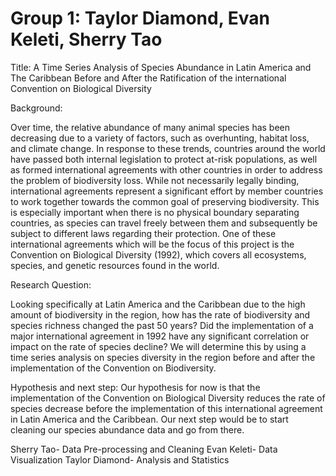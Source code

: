 # Group 1: Taylor Diamond, Evan Keleti, Sherry Tao

Title:
A Time Series Analysis of Species Abundance in Latin America and The Caribbean Before and After the Ratification of the international Convention on Biological Diversity

Background:

Over time, the relative abundance of many animal species has been decreasing due to a variety of factors, such as overhunting, habitat loss, and climate change.
In response to these trends, countries around the world have passed both internal legislation to protect at-risk populations,
as well as formed international agreements with other countries in order to address the problem of biodiversity loss.
While not necessarily legally binding, international agreements represent a significant effort by member countries to work together towards the common goal of
preserving biodiversity. This is especially important when there is no physical boundary separating countries, as species can travel freely between them and
subsequently be subject to different laws regarding their protection. One of these international agreements which will be the focus of this project is the
Convention on Biological Diversity (1992), which covers all ecosystems, species, and genetic resources found in the world. 

Research Question:

Looking specifically at Latin America and the Caribbean due to the high amount of biodiversity in the region, how has the rate of biodiversity and species richness changed the past 50 years? Did the implementation of a major international agreement in 1992 have any significant correlation or impact on the rate of species decline? We will determine this by using a time series analysis on species diversity in the region before and after the implementation of the Convention on Biodiversity.


Hypothesis and next step:
Our hypothesis for now is that the implementation of the Convention on Biological Diversity reduces the rate of species decrease before the implementation of this international agreement in Latin America and the Caribbean. Our next step would be to start cleaning our species abundance data and go from there. 


Sherry Tao- Data Pre-processing and Cleaning
Evan Keleti- Data Visualization
Taylor Diamond- Analysis and Statistics
